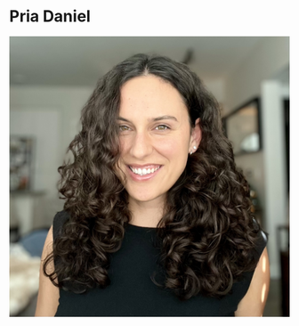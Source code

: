 # Pria Daniel

![Pria Daniel headshot 2025](https://github.com/prialaurendaniel/prialaurendaniel.github.io/blob/main/Headshot_2025.jpeg)
